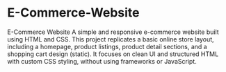 # E-Commerce-Website
E-Commerce Website A simple and responsive e-commerce website built using HTML and CSS. This project replicates a basic online store layout, including a homepage, product listings, product detail sections, and a shopping cart design (static). It focuses on clean UI and structured HTML with custom CSS styling, without using frameworks or JavaScript.
